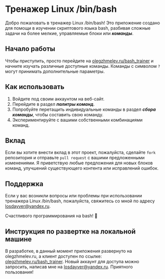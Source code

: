 # Тренажер Linux /bin/bash

Добро пожаловать в тренажер Linux /bin/bash! Это приложение создано для помощи в изучении скриптового языка bash, разбивая сложные задачи на более мелкие, управляемые блоки или ***команды***.

## Начало работы

Чтобы приступить, просто перейдите на [olegzhmelev.ru/bash_trainer](https://olegzhmelev.ru/bash_trainer) и начните изучать различные доступные команды. Команды с символом `?` могут принимать дополнительные параметры.

## Как использовать

1. Войдите под своим аккаунтом на веб-сайт.
2. Перейдите в раздел ***палитры команд***.
3. Попробуйте перетащить индивидуальные команды в раздел ***сбора команды***, чтобы составить свою команду.
4. Экспериментируйте с вашими собственными комбинациями команд.

## Вклад

Если вы хотите внести вклад в этот проект, пожалуйста, сделайте `fork` репозитория и отправьте `pull request` с вашими предложенными изменениями. Я приветствую любые предложения для новых блоков команд, улучшений существующего контента или исправлений ошибок.

## Поддержка

Если у вас возникли вопросы или проблемы при использовании тренажера Linux /bin/bash, пожалуйста, свяжитесь со мной по адресу [losdayver@yandex.ru](mailto:zhmelev.o@gmail.com).

Счастливого программирования на bash! 🚀

## Инструкция по развертке на локальной машине 

В разработке, в данный момент приложения развернуто на olegzhmelev.ru, а клиент доступен по ссылке: [olegzhmelev.ru/bash_trainer](https://olegzhmelev.ru/bash_trainer). Новый аккаунт для доступа можно запросить, написав мне на [losdayver@yandex.ru](mailto:zhmelev.o@gmail.com). Приятного пользования!

 
